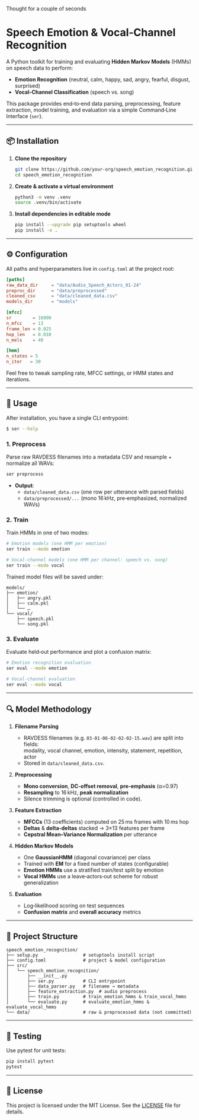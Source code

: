 Thought for a couple of seconds

<!-- README.md -->

# Speech Emotion & Vocal‑Channel Recognition

A Python toolkit for training and evaluating **Hidden Markov Models** (HMMs) on speech data to perform:

- **Emotion Recognition** (neutral, calm, happy, sad, angry, fearful, disgust, surprised)  
- **Vocal‑Channel Classification** (speech vs. song)

This package provides end‑to‑end data parsing, preprocessing, feature extraction, model training, and evaluation via a simple Command‑Line Interface (`ser`).

---

## 📦 Installation

1. **Clone the repository**  
   ```bash
   git clone https://github.com/your‑org/speech_emotion_recognition.git
   cd speech_emotion_recognition
   ```

2. **Create & activate a virtual environment**  
   ```bash
   python3 -m venv .venv
   source .venv/bin/activate
   ```

3. **Install dependencies in editable mode**  
   ```bash
   pip install --upgrade pip setuptools wheel
   pip install -e .
   ```

---

## ⚙️ Configuration

All paths and hyperparameters live in `config.toml` at the project root:

```toml
[paths]
raw_data_dir     = "data/Audio_Speech_Actors_01-24"
preproc_dir      = "data/preprocessed"
cleaned_csv      = "data/cleaned_data.csv"
models_dir       = "models"

[mfcc]
sr        = 16000
n_mfcc    = 13
frame_len = 0.025
hop_len   = 0.010
n_mels    = 40

[hmm]
n_states = 5
n_iter   = 30
```

Feel free to tweak sampling rate, MFCC settings, or HMM states and iterations.

---

## 🚀 Usage

After installation, you have a single CLI entrypoint:  

```bash
$ ser --help
```

### 1. Preprocess

Parse raw RAVDESS filenames into a metadata CSV and resample + normalize all WAVs:

```bash
ser preprocess
```

- **Output**:  
  - `data/cleaned_data.csv` (one row per utterance with parsed fields)  
  - `data/preprocessed/...` (mono 16 kHz, pre‑emphasized, normalized WAVs)

### 2. Train

Train HMMs in one of two modes:

```bash
# Emotion models (one HMM per emotion)
ser train --mode emotion

# Vocal‑channel models (one HMM per channel: speech vs. song)
ser train --mode vocal
```

Trained model files will be saved under:

```
models/
├── emotion/
│   ├── angry.pkl
│   ├── calm.pkl
│   └── … 
└── vocal/
    ├── speech.pkl
    └── song.pkl
```

### 3. Evaluate

Evaluate held‑out performance and plot a confusion matrix:

```bash
# Emotion recognition evaluation
ser eval --mode emotion

# Vocal-channel evaluation
ser eval --mode vocal
```

---

## 🔍 Model Methodology

1. **Filename Parsing**  
   - RAVDESS filenames (e.g. `03-01-06-02-02-02-15.wav`) are split into fields:  
     modality, vocal channel, emotion, intensity, statement, repetition, actor  
   - Stored in `data/cleaned_data.csv`.

2. **Preprocessing**  
   - **Mono conversion**, **DC‑offset removal**, **pre‑emphasis** (α=0.97)  
   - **Resampling** to 16 kHz, **peak normalization**  
   - Silence trimming is optional (controlled in code).

3. **Feature Extraction**  
   - **MFCCs** (13 coefficients) computed on 25 ms frames with 10 ms hop  
   - **Deltas** & **delta‑deltas** stacked → 3×13 features per frame  
   - **Cepstral Mean–Variance Normalization** per utterance

4. **Hidden Markov Models**  
   - One **GaussianHMM** (diagonal covariance) per class  
   - Trained with **EM** for a fixed number of states (configurable)  
   - **Emotion HMMs** use a stratified train/test split by emotion  
   - **Vocal HMMs** use a leave‑actors‑out scheme for robust generalization  

5. **Evaluation**  
   - Log‑likelihood scoring on test sequences  
   - **Confusion matrix** and **overall accuracy** metrics  

---

## 📂 Project Structure

```
speech_emotion_recognition/
├── setup.py                 # setuptools install script
├── config.toml              # project & model configuration
├── src/
│   └── speech_emotion_recognition/
│       ├── __init__.py
│       ├── ser.py           # CLI entrypoint
│       ├── data_parser.py   # filename → metadata
│       ├── feature_extraction.py  # audio preprocess
│       ├── train.py         # train_emotion_hmms & train_vocal_hmms
│       └── evaluate.py      # evaluate_emotion_hmms & evaluate_vocal_hmms
└── data/                    # raw & preprocessed data (not committed)
```

---

## 🧪 Testing

Use pytest for unit tests:

```bash
pip install pytest
pytest
```

---

## 📜 License

This project is licensed under the MIT License. See the [LICENSE](LICENSE) file for details.